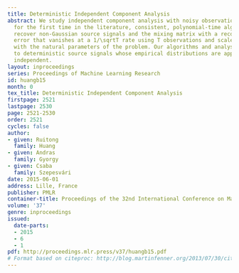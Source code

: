```yaml
---
title: Deterministic Independent Component Analysis
abstract: We study independent component analysis with noisy observations. We present,
  for the first time in the literature, consistent, polynomial-time algorithms to
  recover non-Gaussian source signals and the mixing matrix with a reconstruction
  error that vanishes at a 1/\sqrtT rate using T observations and scales only polynomially
  with the natural parameters of the problem. Our algorithms and analysis also extend
  to deterministic source signals whose empirical distributions are approximately
  independent.
layout: inproceedings
series: Proceedings of Machine Learning Research
id: huangb15
month: 0
tex_title: Deterministic Independent Component Analysis
firstpage: 2521
lastpage: 2530
page: 2521-2530
order: 2521
cycles: false
author:
- given: Ruitong
  family: Huang
- given: Andras
  family: Gyorgy
- given: Csaba
  family: Szepesvári
date: 2015-06-01
address: Lille, France
publisher: PMLR
container-title: Proceedings of the 32nd International Conference on Machine Learning
volume: '37'
genre: inproceedings
issued:
  date-parts:
  - 2015
  - 6
  - 1
pdf: http://proceedings.mlr.press/v37/huangb15.pdf
# Format based on citeproc: http://blog.martinfenner.org/2013/07/30/citeproc-yaml-for-bibliographies/
---
```


